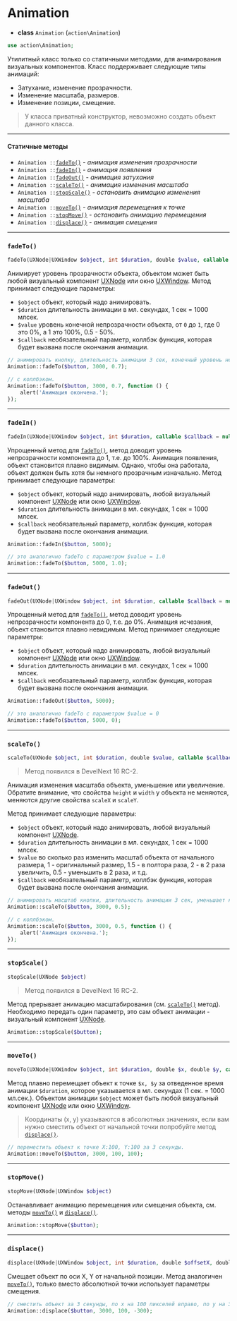 # Animation

- **class** `Animation` (`action\Animation`)
```php
use action\Animation;
```

Утилитный класс только со статичными методами, для анимирования визуальных компонентов. Класс поддерживает следующие типы анимаций:

- Затухание, изменение прозрачности.
- Изменение масштаба, размеров.
- Изменение позиции, смещение.

> У класса приватный конструктор, невозможно создать объект данного класса.

---

#### Статичные методы

- `Animation ::`[`fadeTo()`](#fadeto) - _анимация изменения прозрачности_
- `Animation ::`[`fadeIn()`](#fadein) - _анимация появления_
- `Animation ::`[`fadeOut()`](#fadeout) - _анимация затухания_
- `Animation ::`[`scaleTo()`](#scaleto) - _анимация изменения масштаба_
- `Animation ::`[`stopScale()`](#stopscale) - _остановить анимацию изменения масштаба_
- `Animation ::`[`moveTo()`](#moveto) - _анимация перемещения к точке_
- `Animation ::`[`stopMove()`](#stopmove) - _остановить анимацию перемещения_
- `Animation ::`[`displace()`](#displace) - _анимация смещения_

---

### `fadeTo()`
```php
fadeTo(UXNode|UXWindow $object, int $duration, double $value, callable $callback = null)
```
Анимирует уровень прозрачности объекта, объектом может быть любой визуальный компонент [UXNode](UXNode) или окно [UXWindow](UXWindow). Метод принимает следующие параметры:

- `$object` объект, который надо анимировать.
- `$duration` длительность анимации в мл. секундах, 1 сек = 1000 млсек.
- `$value` уровень конечной непрозрачности объекта, от `0` до `1`, где 0 это 0%, а 1 это 100%, 0.5 - 50%.
- `$callback` необязательный параметр, коллбэк функция, которая будет вызвана после окончания анимации.

```php
// анимировать кнопку, длительность анимации 3 сек, конечный уровень непрозрачности 70%.
Animation::fadeTo($button, 3000, 0.7);

// с коллбэком.
Animation::fadeTo($button, 3000, 0.7, function () {
    alert('Анимация окончена.');
});
```

---

### `fadeIn()`
```php
fadeIn(UXNode|UXWindow $object, int $duration, callable $callback = null)
```
Упрощенный метод для [`fadeTo()`](#fadeto), метод доводит уровень непрозрачности компонента до 1, т.е. до 100%. Анимация появления, объект становится плавно видимым. Однако, чтобы она работала, объект должен быть хотя бы немного прозрачным изначально. Метод принимает следующие параметры:

- `$object` объект, который надо анимировать, любой визуальный компонент [UXNode](UXNode) или окно [UXWindow](UXWindow). 
- `$duration` длительность анимации в мл. секундах, 1 сек = 1000 млсек.
- `$callback` необязательный параметр, коллбэк функция, которая будет вызвана после окончания анимации.


```php
Animation::fadeIn($button, 5000);

// это аналогично fadeTo с параметром $value = 1.0
Animation::fadeTo($button, 5000, 1.0);
```

---

### `fadeOut()`
```php
fadeOut(UXNode|UXWindow $object, int $duration, callable $callback = null)
```
Упрощенный метод для [`fadeTo()`](#fadeto), метод доводит уровень непрозрачности компонента до 0, т.е. до 0%. Анимация исчезания, объект становится плавно невидимым. Метод принимает следующие параметры:

- `$object` объект, который надо анимировать, любой визуальный компонент [UXNode](UXNode) или окно [UXWindow](UXWindow). 
- `$duration` длительность анимации в мл. секундах, 1 сек = 1000 млсек.
- `$callback` необязательный параметр, коллбэк функция, которая будет вызвана после окончания анимации.

```php
Animation::fadeOut($button, 5000);

// это аналогично fadeTo с параметром $value = 0
Animation::fadeTo($button, 5000, 0);
```

---

### `scaleTo()`
```php
scaleTo(UXNode $object, int $duration, double $value, callable $callback = null)
```
> Метод появился в DevelNext 16 RC-2.

Анимация изменения масштаба объекта, уменьшение или увеличение. Обратите внимание, что свойства `height` и `width` у объекта не меняются, меняются другие свойства `scaleX` и `scaleY`.

Метод принимает следующие параметры:

- `$object` объект, который надо анимировать, любой визуальный компонент [UXNode](UXNode). 
- `$duration` длительность анимации в мл. секундах, 1 сек = 1000 млсек.
- `$value` во сколько раз изменить масштаб объекта от начального размера, 1 - оригинальный размер, 1.5 - в полтора раза, 2 - в 2 раза увеличить, 0.5 - уменьшить в 2 раза, и т.д.
- `$callback` необязательный параметр, коллбэк функция, которая будет вызвана после окончания анимации.

```php
// анимировать масштаб кнопки, длительность анимации 3 сек, уменьшает кнопку в 2 раза - 0.5 от изначального размера.
Animation::scaleTo($button, 3000, 0.5);

// с коллбэком.
Animation::scaleTo($button, 3000, 0.5, function () {
    alert('Анимация окончена.');
});
```

---

### `stopScale()`
```php
stopScale(UXNode $object)
```
> Метод появился в DevelNext 16 RC-2.

Метод прерывает анимацию масштабирования (см. [`scaleTo()`](#scaleto) метод). Необходимо передать один параметр, это сам объект анимации - визуальный компонент [UXNode](UXNode).

```php
Animation::stopScale($button);
```

---

### `moveTo()`
```php
moveTo(UXNode|UXWindow $object, int $duration, double $x, double $y, callable $callback = null)
```
Метод плавно перемещает объект к точке `$x, $y` за отведенное время анимации `$duration`, которое указывается в мл. секундах (1 сек. = 1000 мл.сек.). Объектом анимации `$object` может быть любой визуальный компонент [UXNode](UXNode) или окно [UXWindow](UXWindow).

> Координаты (x, y) указываются в абсолютных значениях, если вам нужно сместить объект от начальной точки попробуйте метод [`displace()`](#displace).

```php
// переместить объект к точке X:100, Y:100 за 3 секунды.
Animation::moveTo($button, 3000, 100, 100);
```

---

### `stopMove()`
```php
stopMove(UXNode|UXWindow $object)
```
Останавливает анимацию перемещения или смещения объекта, см. методы [`moveTo()`](#moveto) и [`displace()`](#displace).

```php
Animation::stopMove($button);
```

---

### `displace()`
```php
displace(UXNode|UXWindow $object, int $duration, double $offsetX, double $offsetY, callable $callback = null)
```
Смещает объект по оси X, Y от начальной позиции. Метод аналогичен [`moveTo()`](#moveto), только вместо абсолютной точки использует параметры смещения. 

```php
// сместить объект за 3 секунды, по x на 100 пикселей вправо, по y на 300 пикселей вверх.
Animation::displace($button, 3000, 100, -300);
```
